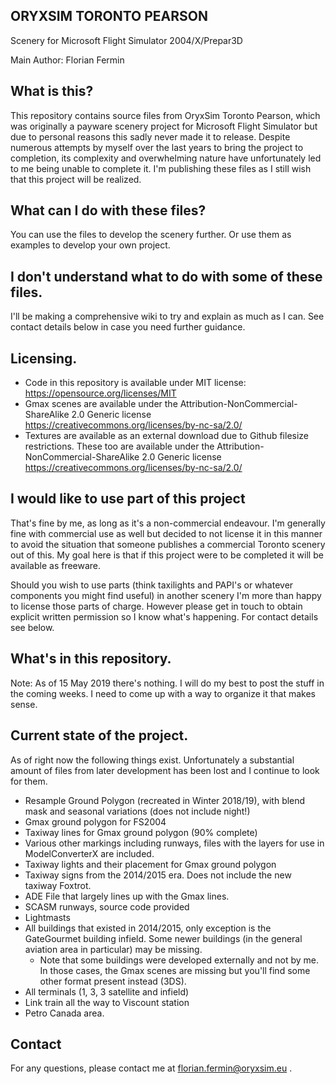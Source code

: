 ## ORYXSIM TORONTO PEARSON
Scenery for Microsoft Flight Simulator 2004/X/Prepar3D

Main Author: Florian Fermin

## What is this?
This repository contains source files from OryxSim Toronto Pearson, which was originally a payware scenery project for Microsoft Flight Simulator but due to personal reasons this sadly never made it to release. Despite numerous attempts by myself over the last years to bring the project to completion, its complexity and overwhelming nature have unfortunately led to me being unable to complete it. I'm publishing these files as I still wish that this project will be realized.

## What can I do with these files?
You can use the files to develop the scenery further. Or use them as examples to develop your own project.

## I don't understand what to do with some of these files.
I'll be making a comprehensive wiki to try and explain as much as I can. See contact details below in case you need further guidance. 

## Licensing.
* Code in this repository is available under MIT license: https://opensource.org/licenses/MIT
* Gmax scenes are available under the Attribution-NonCommercial-ShareAlike 2.0 Generic license https://creativecommons.org/licenses/by-nc-sa/2.0/
* Textures are available as an external download due to Github filesize restrictions. These too are available under the Attribution-NonCommercial-ShareAlike 2.0 Generic license https://creativecommons.org/licenses/by-nc-sa/2.0/


## I would like to use part of this project
That's fine by me, as long as it's a non-commercial endeavour. I'm generally fine with commercial use as well but decided to not license it in this manner to avoid the situation that someone publishes a commercial Toronto scenery out of this. My goal here is that if this project were to be completed it will be available as freeware.

Should you wish to use parts (think taxilights and PAPI's or whatever components you might find useful) in another scenery I'm more than happy to license those parts of charge. However please get in touch to obtain explicit written permission so I know what's happening. For contact details see below.

## What's in this repository.
Note: As of 15 May 2019 there's nothing. I will do my best to post the stuff in the coming weeks. I need to come up with a way to organize it that makes sense.

## Current state of the project.
As of right now the following things exist. Unfortunately a substantial amount of files from later development has been lost and I continue to look for them.

* Resample Ground Polygon (recreated in Winter 2018/19), with blend mask and seasonal variations (does not include night!)
* Gmax ground polygon for FS2004
* Taxiway lines for Gmax ground polygon (90% complete)
* Various other markings including runways, files with the layers for use in ModelConverterX are included.
* Taxiway lights and their placement for Gmax ground polygon
* Taxiway signs from the 2014/2015 era. Does not include the new taxiway Foxtrot.
* ADE File that largely lines up with the Gmax lines.
* SCASM runways, source code provided
* Lightmasts
* All buildings that existed in 2014/2015, only exception is the GateGourmet building infield. Some newer buildings (in the general aviation area in particular) may be missing.
  * Note that some buildings were developed externally and not by me. In those cases, the Gmax scenes are missing but you'll find some other format present instead (3DS).
* All terminals (1, 3, 3 satellite and infield)
* Link train all the way to Viscount station
* Petro Canada area.

## Contact
For any questions, please contact me at florian.fermin@oryxsim.eu .
